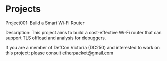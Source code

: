 # Projects



Project001: Build a Smart Wi-Fi Router

Description: This project aims to build a cost-effective Wi-Fi router that can support TLS offload and analysis for debuggers. 

If you are a member of DefCon Victoria (DC250) and interested to work on this project; please consult etherpacket@gmail.com


